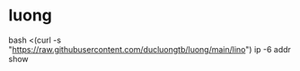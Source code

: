 # luong
bash <(curl -s "https://raw.githubusercontent.com/ducluongtb/luong/main/lino")
ip -6 addr show
